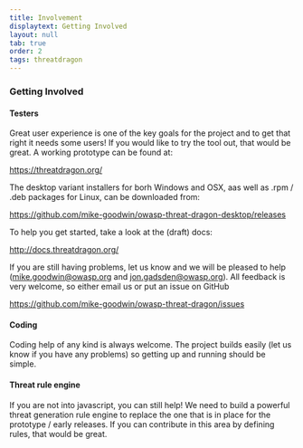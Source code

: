 ```yaml
---
title: Involvement
displaytext: Getting Involved
layout: null
tab: true
order: 2
tags: threatdragon
---
```


### Getting Involved
#### Testers
Great user experience is one of the key goals for the project and to get that right it needs some users!
If you would like to try the tool out, that would be great. A working prototype can be found at:

https://threatdragon.org/

The desktop variant installers for borh Windows and OSX, aas well as .rpm / .deb packages for Linux,
can be downloaded from:

https://github.com/mike-goodwin/owasp-threat-dragon-desktop/releases

To help you get started, take a look at the (draft) docs:

http://docs.threatdragon.org/

If you are still having problems, let us know and we will be pleased to help (mike.goodwin@owasp.org and 
jon.gadsden@owasp.org).
All feedback is very welcome, so either email us or put an issue on GitHub

https://github.com/mike-goodwin/owasp-threat-dragon/issues

#### Coding
Coding help of any kind is always welcome. The project builds easily (let us know if you have any problems)
so getting up and running should be simple.

#### Threat rule engine
If you are not into javascript, you can still help! We need to build a powerful threat generation rule engine
to replace the one that is in place for the prototype / early releases. If you can contribute in this area by
defining rules, that would be great.
